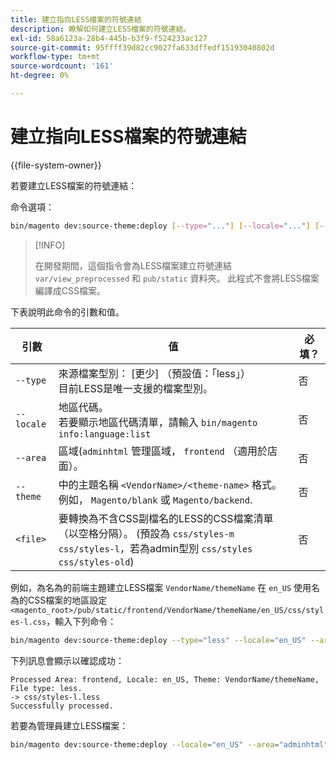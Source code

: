 ```yaml
---
title: 建立指向LESS檔案的符號連結
description: 瞭解如何建立LESS檔案的符號連結。
exl-id: 58a6123a-28b4-445b-b3f9-f524233ac127
source-git-commit: 95ffff39d82cc9027fa633dffedf15193040802d
workflow-type: tm+mt
source-wordcount: '161'
ht-degree: 0%

---
```


# 建立指向LESS檔案的符號連結

{{file-system-owner}}

若要建立LESS檔案的符號連結：

命令選項：

```bash
bin/magento dev:source-theme:deploy [--type="..."] [--locale="..."] [--area="..."] [--theme="..."] [file1] ... [fileN]
```

>[!INFO]
>
>在開發期間，這個指令會為LESS檔案建立符號連結 `var/view_preprocessed` 和 `pub/static` 資料夾。 此程式不會將LESS檔案編譯成CSS檔案。

下表說明此命令的引數和值。

| 引數 | 值 | 必填？ |
| --------- | ----- | --------- |
| `--type` | 來源檔案型別： [更少] （預設值：「less」）<br>目前LESS是唯一支援的檔案型別。 | 否 |
| `--locale` | 地區代碼。<br>若要顯示地區代碼清單，請輸入 `bin/magento info:language:list` | 否 |
| `--area` | 區域(`adminhtml` 管理區域， `frontend` （適用於店面）。 | 否 |
| `--theme` | 中的主題名稱 `<VendorName>/<theme-name>` 格式。 例如， `Magento/blank` 或 `Magento/backend`. | 否 |
| `<file>` | 要轉換為不含CSS副檔名的LESS的CSS檔案清單（以空格分隔）。 (預設為 `css/styles-m css/styles-l`，若為admin型別 `css/styles css/styles-old`) | 否 |

例如，為名為的前端主題建立LESS檔案 `VendorName/themeName` 在 `en_US` 使用名為的CSS檔案的地區設定 `<magento_root>/pub/static/frontend/VendorName/themeName/en_US/css/styles-l.css`，輸入下列命令：

```bash
bin/magento dev:source-theme:deploy --type="less" --locale="en_US" --area="frontend" --theme="VendorName/themeName" css/styles-l
```

下列訊息會顯示以確認成功：

```terminal
Processed Area: frontend, Locale: en_US, Theme: VendorName/themeName, File type: less.
-> css/styles-l.less
Successfully processed.
```

若要為管理員建立LESS檔案：

```bash
bin/magento dev:source-theme:deploy --locale="en_US" --area="adminhtml" --theme="Magento/backend" css/styles css/styles-old
```
